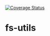 [![Coverage Status](https://coveralls.io/repos/github/hermes-serverless/fs-utils/badge.svg?branch=master)](https://coveralls.io/github/hermes-serverless/fs-utils?branch=master)

# fs-utils
